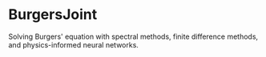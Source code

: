 # BurgersJoint
Solving Burgers' equation with spectral methods, finite difference methods, and physics-informed neural networks.
